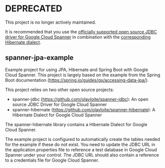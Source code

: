 # DEPRECATED
This project is no longer actively maintained.

It is recommended that you use the [officially supported open source JDBC driver for Google Cloud Spanner](https://github.com/googleapis/java-spanner-jdbc) in combination with the [corresponding Hibernate dialect](https://github.com/GoogleCloudPlatform/google-cloud-spanner-hibernate).

## spanner-jpa-example
Example project for using JPA, Hibernate and Spring Boot with Google Cloud Spanner. This project is largely based on the example from the Spring Boot documentation (https://spring.io/guides/gs/accessing-data-jpa/).

This project relies on two other open source projects:
* spanner-jdbc (https://github.com/olavloite/spanner-jdbc): An open source JDBC Driver for Google Cloud Spanner
* spanner-hibernate (https://github.com/olavloite/spanner-hibernate): A Hibernate Dialect for Google Cloud Spanner

The spanner-hibernate library contains a Hibernate Dialect for Google Cloud Spanner.

The example project is configured to automatically create the tables needed for the example if these do not exist. You need to update the JDBC URL in the application.properties file to reference a test database in Google Cloud Spanner under your control. The JDBC URL should also contain a reference to a credentials file for Google Cloud Spanner.
